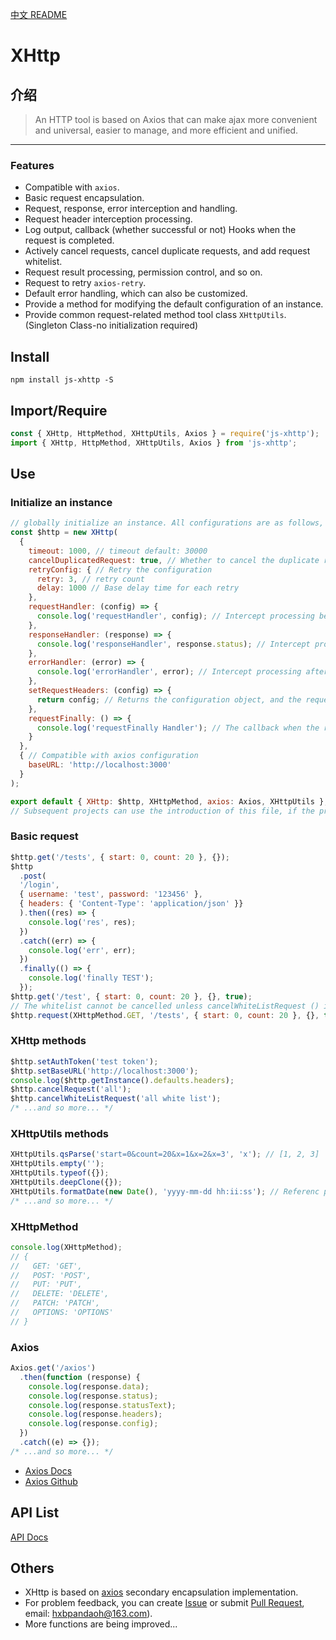 [中文 README](https://github.com/pandaoh/web_ajax_xhttp)

# XHttp

## 介绍

> An HTTP tool is based on Axios that can make ajax more convenient and universal, easier to manage, and more efficient and unified.

-----

### Features

* Compatible with `axios`.
* Basic request encapsulation.
* Request, response, error interception and handling.
* Request header interception processing.
* Log output, callback (whether successful or not) Hooks when the request is completed.
* Actively cancel requests, cancel duplicate requests, and add request whitelist.
* Request result processing, permission control, and so on.
* Request to retry `axios-retry`.
* Default error handling, which can also be customized.
* Provide a method for modifying the default configuration of an instance.
* Provide common request-related method tool class `XHttpUtils`. (Singleton Class-no initialization required)

## Install

```shell
npm install js-xhttp -S
```

## Import/Require

```javascript
const { XHttp, HttpMethod, XHttpUtils, Axios } = require('js-xhttp');
import { XHttp, HttpMethod, XHttpUtils, Axios } from 'js-xhttp';
```

## Use

### Initialize an instance

```javascript
// globally initialize an instance. All configurations are as follows, all optional parameters. You can also new XHttp (); initialize directly.
const $http = new XHttp(
  {
    timeout: 1000, // timeout default: 30000
    cancelDuplicatedRequest: true, // Whether to cancel the duplicate request default: true
    retryConfig: { // Retry the configuration
      retry: 3, // retry count
      delay: 1000 // Base delay time for each retry
    },
    requestHandler: (config) => {
      console.log('requestHandler', config); // Intercept processing before request
    },
    responseHandler: (response) => {
      console.log('responseHandler', response.status); // Intercept processing after response
    },
    errorHandler: (error) => {
      console.log('errorHandler', error); // Intercept processing after error
    },
    setRequestHeaders: (config) => {
      return config; // Returns the configuration object, and the request header can be modified. For example, an object is returned, otherwise an error will be thrown.
    },
    requestFinally: () => {
      console.log('requestFinally Handler'); // The callback when the request is completed, regardless of the result.
    }
  },
  { // Compatible with axios configuration
    baseURL: 'http://localhost:3000'
  }
);

export default { XHttp: $http, XHttpMethod, axios: Axios, XHttpUtils };
// Subsequent projects can use the introduction of this file, if the project has already used axios, can also be compatible with the use.
```

### Basic request

```javascript
$http.get('/tests', { start: 0, count: 20 }, {});
$http
  .post(
  '/login',
  { username: 'test', password: '123456' },
  { headers: { 'Content-Type': 'application/json' }}
  ).then((res) => {
    console.log('res', res);
  })
  .catch((err) => {
    console.log('err', err);
  })
  .finally(() => {
    console.log('finally TEST');
  });
$http.get('/test', { start: 0, count: 20 }, {}, true); 
// The whitelist cannot be cancelled unless cancelWhiteListRequest () is called
$http.request(XHttpMethod.GET, '/tests', { start: 0, count: 20 }, {}, true);
```

### XHttp methods

```javascript
$http.setAuthToken('test token');
$http.setBaseURL('http://localhost:3000');
console.log($http.getInstance().defaults.headers);
$http.cancelRequest('all');
$http.cancelWhiteListRequest('all white list');
/* ...and so more... */
```

### XHttpUtils methods

```javascript
XHttpUtils.qsParse('start=0&count=20&x=1&x=2&x=3', 'x'); // [1, 2, 3]
XHttpUtils.empty('');
XHttpUtils.typeof({});
XHttpUtils.deepClone({});
XHttpUtils.formatDate(new Date(), 'yyyy-mm-dd hh:ii:ss'); // Referenc php
/* ...and so more... */
```

### XHttpMethod

```javascript
console.log(XHttpMethod);
// {
//   GET: 'GET',
//   POST: 'POST',
//   PUT: 'PUT',
//   DELETE: 'DELETE',
//   PATCH: 'PATCH',
//   OPTIONS: 'OPTIONS'
// }
```

### Axios

```javascript
Axios.get('/axios')
  .then(function (response) {
    console.log(response.data);
    console.log(response.status);
    console.log(response.statusText);
    console.log(response.headers);
    console.log(response.config);
  })
  .catch((e) => {});
/* ...and so more... */
```

* [Axios Docs](https://www.axios-http.cn/docs/intro)
* [Axios Github](https://github.com/axios/axios)

## API List

[API Docs](https://github.com/pandaoh/web_ajax_xhttp/blob/master/docs/README.md)

## Others

* XHttp is based on [axios](https://github.com/axios/axios) secondary encapsulation implementation.
* For problem feedback, you can create [Issue](https://github.com/pandaoh/web_ajax_xhttp/issues) or submit [Pull Request](https://github.com/pandaoh/web_ajax_xhttp/pulls), email: [hxbpandaoh@163.com](mailto:hxbpandaoh@163.com)).
* More functions are being improved...

